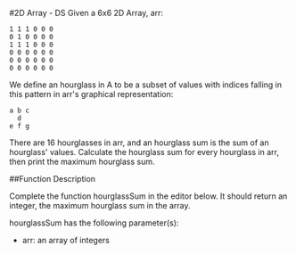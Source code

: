 #2D Array - DS
Given a 6x6 2D Array, arr:

```
1 1 1 0 0 0
0 1 0 0 0 0
1 1 1 0 0 0
0 0 0 0 0 0
0 0 0 0 0 0
0 0 0 0 0 0
```

We define an hourglass in A to be a subset of values with indices falling in this pattern in arr's graphical representation:

```
a b c
  d
e f g
```

There are 16 hourglasses in arr, and an hourglass sum is the sum of an hourglass' values. 
Calculate the hourglass sum for every hourglass in arr, then print the maximum hourglass sum.


##Function Description

Complete the function hourglassSum in the editor below. It should return an integer, the maximum hourglass sum in the array.

hourglassSum has the following parameter(s):

- arr: an array of integers

